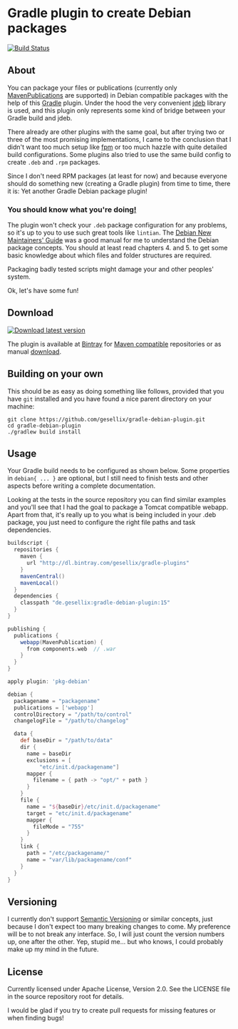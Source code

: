 # Gradle plugin to create Debian packages

[![Build Status](https://travis-ci.org/gesellix/gradle-debian-plugin.png)](https://travis-ci.org/gesellix/gradle-debian-plugin)

## About

You can package your files or publications
 (currently only [MavenPublications](http://www.gradle.org/docs/current/userguide/publishing_maven.html) are supported)
 in Debian compatible packages with the help of this [Gradle](http://www.gradle.org/) plugin.
 Under the hood the very convenient [jdeb](https://github.com/tcurdt/jdeb) library is used, and this plugin only represents
 some kind of bridge between your Gradle build and jdeb.

There already are other plugins with the same goal, but after trying two or three of the most promising
 implementations, I came to the conclusion that I didn't want too much setup like [fpm](https://github.com/jordansissel/fpm)
 or too much hazzle with quite detailed build configurations.
 Some plugins also tried to use the same build config to create `.deb` and `.rpm` packages.

Since I don't need RPM packages (at least for now) and
 because everyone should do something new (creating a Gradle plugin) from time to time,
  there it is: Yet another Gradle Debian package plugin!

### You should know what you're doing[!](http://en.wikipedia.org/wiki/Here_be_dragons)

The plugin won't check your `.deb` package configuration for any problems, so it's up to you to use such great tools like `lintian`.
 The [Debian New Maintainers' Guide](http://www.debian.org/doc/manuals/maint-guide/index.en.html) was a good manual for
 me to understand the Debian package concepts. You should at least read chapters 4. and 5. to get some basic knowledge about
 which files and folder structures are required.

Packaging badly tested scripts might damage your and other peoples' system.


Ok, let's have some fun!

## Download

[ ![Download latest version](https://api.bintray.com/packages/gesellix/gradle-plugins/gradle-debian-plugin/images/download.png) ](https://bintray.com/gesellix/gradle-plugins/gradle-debian-plugin/_latestVersion)

The plugin is available at [Bintray](https://bintray.com/) for [Maven compatible](http://dl.bintray.com/gesellix/gradle-plugins) repositories
 or as manual [download](https://bintray.com/gesellix/gradle-plugins/gradle-debian-plugin).

## Building on your own

This should be as easy as doing something like follows,
 provided that you have `git` installed and you have found a nice parent directory on your machine:

```
git clone https://github.com/gesellix/gradle-debian-plugin.git
cd gradle-debian-plugin
./gradlew build install
```

## Usage

Your Gradle build needs to be configured as shown below. Some properties in `debian{ ... }` are optional,
 but I still need to finish tests and other aspects before writing a complete documentation.

Looking at the tests in the source repository you can find similar examples and you'll see
 that I had the goal to package a Tomcat compatible webapp. Apart from that, it's really up to you what
 is being included in your .deb package, you just need to configure the right file paths and task dependencies.

```groovy
buildscript {
  repositories {
    maven {
      url "http://dl.bintray.com/gesellix/gradle-plugins"
    }
    mavenCentral()
    mavenLocal()
  }
  dependencies {
    classpath "de.gesellix:gradle-debian-plugin:15"
  }
}

publishing {
  publications {
    webapp(MavenPublication) {
      from components.web  // .war
    }
  }
}

apply plugin: 'pkg-debian'

debian {
  packagename = "packagename"
  publications = ['webapp']
  controlDirectory = "/path/to/control"
  changelogFile = "/path/to/changelog"

  data {
    def baseDir = "/path/to/data"
    dir {
      name = baseDir
      exclusions = [
          "etc/init.d/packagename"]
      mapper {
        filename = { path -> "opt/" + path }
      }
    }
    file {
      name = "${baseDir}/etc/init.d/packagename"
      target = "etc/init.d/packagename"
      mapper {
        fileMode = "755"
      }
    }
    link {
      path = "/etc/packagename/"
      name = "var/lib/packagename/conf"
    }
  }
}
```

## Versioning

I currently don't support [Semantic Versioning](http://semver.org/) or similar concepts,
 just because I don't expect too many breaking changes to come.
 My preference will be to not break any interface. So, I will just count the version numbers up, one after the other.
 Yep, stupid me... but who knows, I could probably make up my mind in the future.

## License

Currently licensed under Apache License, Version 2.0. See the LICENSE file in the source repository root for details.

I would be glad if you try to create pull requests for missing features or when finding bugs!
